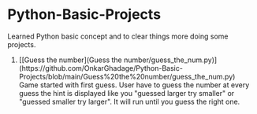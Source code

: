 # Python-Basic-Projects
Learned Python basic concept and to clear things more doing some projects.

<ol>
  <li>[[Guess the number](Guess the number/guess_the_num.py)](https://github.com/OnkarGhadage/Python-Basic-Projects/blob/main/Guess%20the%20number/guess_the_num.py)</li>
  Game started with first guess. User have to guess the number at every guess the hint is displayed like you "guessed larger try smaller" or "guessed smaller try larger". It will run until you guess the right one.
</ol>
